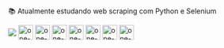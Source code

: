📚 Atualmente estudando web scraping com Python e Selenium
<div>
  <img align="center" src="https://img.shields.io/badge/python-3670A0?style=for-the-badge&logo=python&logoColor=ffdd54" />
  <img align="center" alt="one-Pandas" height="30" widht="40" src="https://img.shields.io/badge/Pandas-2C2D72?style=for-the-badge&logo=pandas&logoColor=white" />
  <img align="center" alt="one-NumPy" height="30" widht="40" src="https://cdn.jsdelivr.net/gh/devicons/devicon/icons/numpy/numpy-original.svg" />
  <img align="center" alt="one-Selenium" height="30" widht="40" src="https://cdn.jsdelivr.net/gh/devicons/devicon/icons/selenium/selenium-original.svg" />
  <img align="center" alt="one-MySQL" height="30" widht="40" src="https://img.shields.io/badge/MySQL-005C84?style=for-the-badge&logo=mysql&logoColor=white" />
  <img align="center" alt="one-Html5" height="30" widht="40" src="https://img.shields.io/badge/HTML5-E34F26?style=for-the-badge&logo=html5&logoColor=white" />
  <img align="center" alt="one-css3" height="30" widht="40" src="https://img.shields.io/badge/CSS3-1572B6?style=for-the-badge&logo=css3&logoColor=white" />
  <img align="center" alt="one-Js" height="30" widht="40" src="https://cdn.jsdelivr.net/gh/devicons/devicon/icons/javascript/javascript-original.svg" />
</div>
